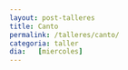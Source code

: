 ```yaml
---
layout: post-talleres
title: Canto
permalink: /talleres/canto/
categoria: taller
dia:   [miercoles]
---
```

